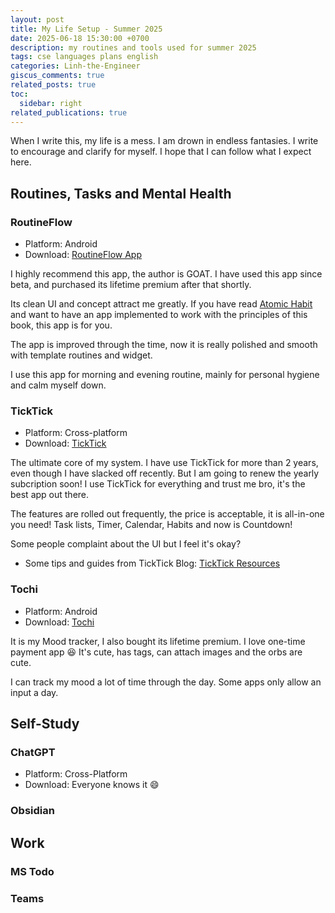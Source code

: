 ```yaml
---
layout: post
title: My Life Setup - Summer 2025
date: 2025-06-18 15:30:00 +0700
description: my routines and tools used for summer 2025
tags: cse languages plans english
categories: Linh-the-Engineer
giscus_comments: true
related_posts: true
toc:
  sidebar: right
related_publications: true
---
```


When I write this, my life is a mess. I am drown in endless fantasies. I write to encourage and clarify for myself. I hope that I can follow what I expect here.

## Routines, Tasks and Mental Health

### RoutineFlow

- Platform: Android
- Download: [RoutineFlow App](https://routineflow.app/)

I highly recommend this app, the author is GOAT. I have used this app since beta, and purchased its lifetime premium after that shortly.

Its clean UI and concept attract me greatly. If you have read [Atomic Habit](https://jamesclear.com/atomic-habits) and want to have an app implemented to work with the principles of this book, this app is for you.

The app is improved through the time, now it is really polished and smooth with template routines and widget.

I use this app for morning and evening routine, mainly for personal hygiene and calm myself down.

### TickTick

- Platform: Cross-platform
- Download: [TickTick](https://ticktick.com/r?c=pfdhlnyn)

The ultimate core of my system. I have use TickTick for more than 2 years, even though I have slacked off recently. But I am going to renew the yearly subcription soon! I use TickTick for everything and trust me bro, it's the best app out there.

The features are rolled out frequently, the price is acceptable, it is all-in-one you need! Task lists, Timer, Calendar, Habits and now is Countdown!

Some people complaint about the UI but I feel it's okay?

- Some tips and guides from TickTick Blog: [TickTick Resources](https://www.ticktick.com/resources)

### Tochi

- Platform: Android
- Download: [Tochi](https://play.google.com/store/apps/details?id=com.lazyhippo.tochidiary&hl=en-US&pli=1)

It is my Mood tracker, I also bought its lifetime premium. I love one-time payment app 😆 It's cute, has tags, can attach images and the orbs are cute.

I can track my mood a lot of time through the day. Some apps only allow an input a day.

## Self-Study

### ChatGPT

- Platform: Cross-Platform
- Download: Everyone knows it 😄



### Obsidian

## Work

### MS Todo

### Teams
